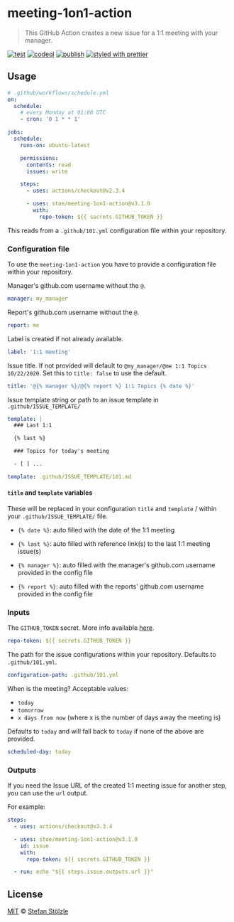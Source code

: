 # meeting-1on1-action

> This GitHub Action creates a new issue for a 1:1 meeting with your manager.

[![test](https://github.com/stoe/meeting-1on1-action/workflows/test/badge.svg)](https://github.com/stoe/meeting-1on1-action/actions?query=workflow%3Atest) [![codeql](https://github.com/stoe/meeting-1on1-action/workflows/codeql/badge.svg)](https://github.com/stoe/meeting-1on1-action/actions?query=workflow%3Acodeql) [![publish](https://github.com/stoe/meeting-1on1-action/workflows/publish/badge.svg)](https://github.com/stoe/meeting-1on1-action/actions?query=workflow%3Apublish) [![styled with prettier](https://img.shields.io/badge/styled_with-prettier-ff69b4.svg)](https://github.com/prettier/prettier)

## Usage

```yml
# .github/workflows/schedule.yml
on:
  schedule:
    # every Monday at 01:00 UTC
    - cron: '0 1 * * 1'

jobs:
  schedule:
    runs-on: ubuntu-latest

    permissions:
      contents: read
      issues: write

    steps:
      - uses: actions/checkout@v2.3.4

      - uses: stoe/meeting-1on1-action@v3.1.0
        with:
          repo-token: ${{ secrets.GITHUB_TOKEN }}
```

This reads from a `.github/101.yml` configuration file within your repository.

### Configuration file

To use the `meeting-1on1-action` you have to provide a configuration file within your repository.

Manager's github.com username without the `@`.

```yml
manager: my_manager
```

Report's github.com username without the `@`.

```yml
report: me
```

Label is created if not already available.

```yml
label: '1:1 meeting'
```

Issue title.
If not provided will default to `@my_manager/@me 1:1 Topics 10/22/2020`.
Set this to `title: false` to use the default.

```yml
title: '@{% manager %}/@{% report %} 1:1 Topics {% date %}'
```

Issue template string or path to an issue template in `.github/ISSUE_TEMPLATE/`

```yml
template: |
  ### Last 1:1

  {% last %}

  ### Topics for today's meeting

  - [ ] ...
```

```yml
template: .github/ISSUE_TEMPLATE/101.md
```

#### `title` and `template` variables

These will be replaced in your configuration `title` and `template` / within your `.github/ISSUE_TEMPLATE/` file.

- `{% date %}`: auto filled with the date of the 1:1 meeting

- `{% last %}`: auto filled with reference link(s) to the last 1:1 meeting issue(s)

- `{% manager %}`: auto filled with the manager's github.com username provided in the config file

- `{% report %}`: auto filled with the reports' github.com username provided in the config file

### Inputs

The `GITHUB_TOKEN` secret.
More info available [here](https://docs.github.com/actions/reference/authentication-in-a-workflow#about-the-github_token-secret).

```yaml
repo-token: ${{ secrets.GITHUB_TOKEN }}
```

The path for the issue configurations within your repository.
Defaults to `.github/101.yml`.

```yaml
configuration-path: .github/101.yml
```

When is the meeting?
Acceptable values:

- `today`
- `tomorrow`
- `x days from now` (where x is the number of days away the meeting is)

Defaults to `today` and will fall back to `today` if none of the above are provided.

```yaml
scheduled-day: today
```

### Outputs

If you need the Issue URL of the created 1:1 meeting issue for another step, you can use the `url` output.

For example:

```yml
steps:
  - uses: actions/checkout@v2.3.4

  - uses: stoe/meeting-1on1-action@v3.1.0
    id: issue
    with:
      repo-token: ${{ secrets.GITHUB_TOKEN }}

  - run: echo "${{ steps.issue.outputs.url }}"
```

## License

[MIT](./license) © [Stefan Stölzle](https://github.com/stoe)
